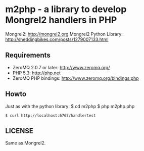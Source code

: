 m2php - a library to develop Mongrel2 handlers in PHP
=====================================================

Mongrel2: http://mongrel2.org
Mongrel2 Python Library: http://sheddingbikes.com/posts/1279007133.html

Requirements
------------

* ZeroMQ 2.0.7 or later: http://www.zeromq.org/
* PHP 5.3: http://php.net
* ZeroMQ PHP bindings: http://www.zeromq.org/bindings:php

Howto
-----
Just as with the python library:
    $ cd m2php
    $ php m2php.php

    $ curl http://localhost:6767/handlertest

LICENSE
-------
Same as Mongrel2.

